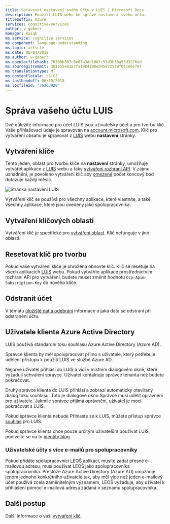 ```yaml
---
title: Spravovat nastavení svého účtu v LUIS | Microsoft Docs
description: Použití LUIS webu ke správě nastavení svého účtu.
titleSuffix: Azure
services: cognitive-services
author: v-geberr
manager: Kaiqb
ms.service: cognitive-services
ms.component: language-understanding
ms.topic: article
ms.date: 06/04/2018
ms.author: v-geberr
ms.openlocfilehash: 76300b307c8e87a3dd108fc53d3b30a53d3276dd
ms.sourcegitcommit: 301855e018cfa1984198e045872539f04ce0e707
ms.translationtype: MT
ms.contentlocale: cs-CZ
ms.lasthandoff: 06/19/2018
ms.locfileid: "36263920"
---
```

# <a name="manage-your-luis-account"></a>Správa vašeho účtu LUIS
Dvě důležité informace pro účet LUIS jsou uživatelský účet a pro tvorbu klíč. Vaše přihlašovací údaje je spravován na [account.microsoft.com](https://account.microsoft.com). Klíč pro vytváření obsahu je spravovat z [LUIS][LUIS] webu **nastavení** stránky. 

## <a name="authoring-key"></a>Vytváření klíče

Tento jeden, oblast pro tvorbu klíče na **nastavení** stránky, umožňuje vytvářet aplikace z [LUIS][LUIS] webu a taky [ vytváření rozhraní API](https://aka.ms/luis-authoring-api). V zájmu usnadnění, je povoleno vytváření klíč aby [omezené](luis-boundaries.md) počet koncový bod dotazuje každý měsíc. 

![Stránka nastavení LUIS](./media/luis-how-to-account-settings/account-settings.png)

Vytváření klíč se používá pro všechny aplikace, které vlastníte, a také všechny aplikace, které jsou uvedeny jako spolupracovníka.

## <a name="authoring-key-regions"></a>Vytváření klíčových oblastí
Vytváření klíč je specifické pro [vytváření oblast](luis-reference-regions.md#publishing-regions). Klíč nefunguje v jiné oblasti. 

## <a name="reset-authoring-key"></a>Resetovat klíč pro tvorbu
Pokud vaše vytváření klíče je ohrožena obnovte klíč. Klíč se resetuje na všech aplikacích [LUIS] webu. Pokud vytváříte aplikace prostřednictvím rozhraní API pro vytváření, budete muset změnit hodnotu `Ocp-Apim-Subscription-Key` do nového klíče. 

## <a name="delete-account"></a>Odstranit účet
V tématu [úložiště dat a odebrání](luis-concept-data-storage.md#accounts) informace o jaká data se odstraní při odstranění účtu. 

## <a name="azure-active-directory-tenant-user"></a>Uživatele klienta Azure Active Directory
LUIS používá standardní toku souhlasu Azure Active Directory (Azure AD). 

Správce klienta by měl spolupracovat přímo s uživatele, který potřebuje udělení přístupu k použití LUIS ve službě Azure AD. 

Nejprve uživatel přihlásí do LUIS a vidí v místním dialogovém okně, které vyžadují schválení správce. Uživatel kontaktuje správce tenanta než budete pokračovat. 

Druhý správce klienta do LUIS přihlásí a zobrazí automaticky otevíraný dialog toku souhlasu. Toto je dialogové okno Správce musí udělit oprávnění pro uživatele. Jakmile správce přijímá oprávnění, uživatel je moci pokračovat s LUIS.

Pokud správce klienta nebude Přihlaste se k LUIS, můžete přístup správce [souhlas](https://account.activedirectory.windowsazure.com/Consent.aspx?ClientID=65920ba3-ab61-4a9b-9b10-505e5ce61b58) pro LUIS. 

Pokud správce klienta chce pouze určitým uživatelům používat LUIS, podívejte se na to [identity blog](https://blogs.technet.microsoft.com/tfg/2017/10/15/english-tips-to-manage-azure-ad-users-consent-to-applications-using-azure-ad-graph-api/).

### <a name="user-accounts-with-multiple-emails-for-collaborators"></a>Uživatelské účty s více e-mailů pro spolupracovníky
Pokud přidáte spolupracovníci LEOŠ aplikaci, musíte zadat přesné e-mailovou adresu, musí používat LEOŠ jako spolupracovníka spolupracovníka. Přestože Azure Active Directory (Azure AD) umožňuje jenom jednoho konkrétního uživatele tak, aby měl více než jeden e-mailový účet používá zcela zaměnitelným významem, LEOŠ vyžaduje, aby uživatel k přihlášení pomocí e-mailová adresa zadaná v seznamu spolupracovníka. 


## <a name="next-steps"></a>Další postup

Další informace o vaší [vytváření klíč](luis-concept-keys.md#authoring-key). 

[LUIS]: https://docs.microsoft.com/azure/cognitive-services/luis/luis-reference-regions
